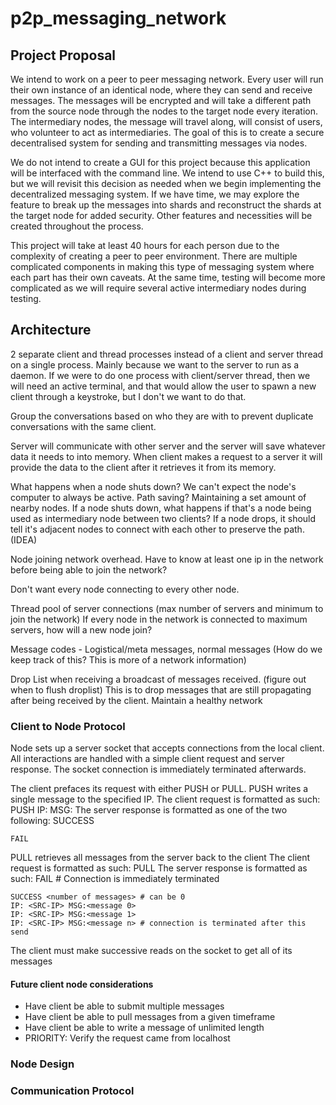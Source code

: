 # p2p_messaging_network

## Project Proposal
We intend to work on a peer to peer messaging network. Every user will run their own
instance of an identical node, where they can send and receive messages. The messages will
be encrypted and will take a different path from the source node through the nodes to the target
node every iteration. The intermediary nodes, the message will travel along, will consist of
users, who volunteer to act as intermediaries. The goal of this is to create a secure
decentralised system for sending and transmitting messages via nodes.

We do not intend to create a GUI for this project because this application will be
interfaced with the command line. We intend to use C++ to build this, but we will revisit this
decision as needed when we begin implementing the decentralized messaging system. If we
have time, we may explore the feature to break up the messages into shards and reconstruct
the shards at the target node for added security. Other features and necessities will be created
throughout the process.

This project will take at least 40 hours for each person due to the complexity of creating
a peer to peer environment. There are multiple complicated components in making this type of
messaging system where each part has their own caveats. At the same time, testing will
become more complicated as we will require several active intermediary nodes during testing.

## Architecture

2 separate client and thread processes instead of a client and server thread on a single process. Mainly because we want to the server to run as a daemon.
If we were to do one process with client/server thread, then we will need an active terminal, and that would allow the user to spawn a new client through a keystroke, but I don't we want to do that.

Group the conversations based on who they are with to prevent duplicate conversations with the same client.

Server will communicate with other server and the server will save whatever data it needs to into memory. When client makes a request to a server it will provide the data to the client after it retrieves it from its memory.

What happens when a node shuts down? We can't expect the node's computer to always be active.
	Path saving? Maintaining a set amount of nearby nodes. If a node shuts down, what happens if that's a node being used as intermediary node between two clients?
	If a node drops, it should tell it's adjacent nodes to connect with each other to preserve the path. (IDEA)

Node joining network overhead.
	Have to know at least one ip in the network before being able to join the network?

Don't want every node connecting to every other node.

Thread pool of server connections (max number of servers and minimum to join the network)
	If every node in the network is connected to maximum servers, how will a new node join?

Message codes - Logistical/meta messages, normal messages (How do we keep track of this? This is more of a network information)

Drop List when receiving a broadcast of messages received. (figure out when to flush droplist) This is to drop messages that are still propagating after being received by the client. Maintain a healthy network

### Client to Node Protocol
Node sets up a server socket that accepts connections from the local client. All interactions are handled with a simple client request and server response. The socket connection is immediately terminated afterwards.

The client prefaces its request with either PUSH or PULL. 
PUSH writes a single message to the specified IP. The client request is formatted as such:
	PUSH IP:<DESTINATION-IP> MSG:<message contents>
The server response is formatted as one of the two following:
	SUCCESS

	FAIL

PULL retrieves all messages from the server back to the client The client request is formatted as such:
	PULL
The server response is formatted as such:
	FAIL # Connection is immediately terminated

	SUCCESS <number of messages> # can be 0
	IP: <SRC-IP> MSG:<message 0>
	IP: <SRC-IP> MSG:<message 1>
	IP: <SRC-IP> MSG:<message n> # connection is terminated after this send
The client must make successive reads on the socket to get all of its messages


#### Future client node considerations
* Have client be able to submit multiple messages
* Have client be able to pull messages from a given timeframe
* Have client be able to write a message of unlimited length
* PRIORITY: Verify the request came from localhost

### Node Design


### Communication Protocol
